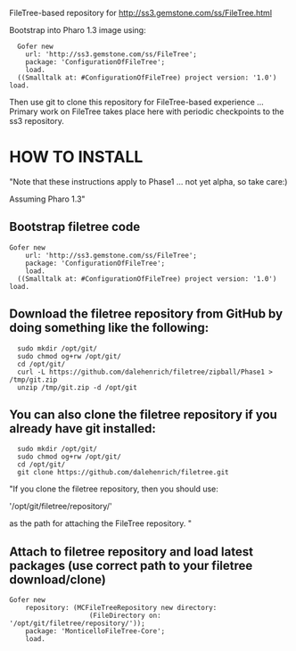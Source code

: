 FileTree-based repository for http://ss3.gemstone.com/ss/FileTree.html

Bootstrap into Pharo 1.3 image using:

```Smalltalk
  Gofer new
    url: 'http://ss3.gemstone.com/ss/FileTree';
    package: 'ConfigurationOfFileTree';
    load.
  ((Smalltalk at: #ConfigurationOfFileTree) project version: '1.0') load.
```

Then use git to clone this repository for FileTree-based experience ... Primary work on FileTree takes place here with periodic checkpoints to the ss3 repository.

# HOW TO INSTALL

"Note that these instructions apply to Phase1 ... not yet alpha, so take care:)

Assuming Pharo 1.3"

## Bootstrap filetree code
```Smalltalk
Gofer new
    url: 'http://ss3.gemstone.com/ss/FileTree';
    package: 'ConfigurationOfFileTree';
    load.
  ((Smalltalk at: #ConfigurationOfFileTree) project version: '1.0') load.
```

## Download the filetree repository from GitHub by doing something like the following:
```shell
  sudo mkdir /opt/git/
  sudo chmod og+rw /opt/git/
  cd /opt/git/
  curl -L https://github.com/dalehenrich/filetree/zipball/Phase1 > /tmp/git.zip
  unzip /tmp/git.zip -d /opt/git
```

## You can also clone the filetree repository if you already have git installed:
```shell
  sudo mkdir /opt/git/
  sudo chmod og+rw /opt/git/
  cd /opt/git/
  git clone https://github.com/dalehenrich/filetree.git
```

"If you clone the filetree repository, then you should use:

  '/opt/git/filetree/repository/'

as the path for attaching the FileTree repository.
"

## Attach to filetree repository and load latest packages (use correct path to your filetree download/clone)
```Smalltalk
Gofer new
    repository: (MCFileTreeRepository new directory: 
                    (FileDirectory on: '/opt/git/filetree/repository/'));
    package: 'MonticelloFileTree-Core';
    load.
```

